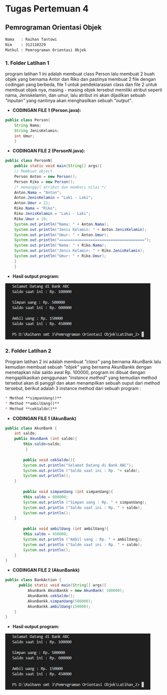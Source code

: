# Tugas Pertemuan 4 
## Pemrograman Orientasi Objek

```sh
Nama   : Raihan Tantowi
Nim    : 312110229
Matkul : Pemrograman Orientasi Objek
```

### 1. Folder Latihan 1
program latihan 1 ini adalah membuat class Person lalu membuat 2 buah objek yang bernama Antor dan Riko dan pastinya membuat 2 file dengan codingan yang berbeda, file 1 untuk pendeklarasian class dan file 2 untuk membuat objek nya, masing - masing objek tersebut memiliki atribut seperti nama, Jeniskelamin, dan umur, lalu atribut ini akan dijadikan sebuah *"inputan"* yang nantinya akan menghasilkan sebuah *"output"*.

* **CODINGAN FILE 1 (Person.java):**
```java
public class Person{
    String Nama;
    String JenisKelamin;
    int Umur;
    }
```

* **CODINGAN FILE 2 (PersonN.java):**
```java
public class PersonN{
    public static void main(String[] args){
    // Membuat object
    Person Anton = new Person();
    Person Riko = new Person();
    /* memanggil atribut dan memberi nilai */
    Anton.Nama = "Anton";
    Anton.JenisKelamin = "Laki - Laki";
    Anton.Umur = 21;
    Riko.Nama = "Riko";
    Riko.JenisKelamin = "Laki - Laki";
    Riko.Umur = 19;
    System.out.println("Nama: " + Anton.Nama);
    System.out.println("Jenis Kelamin: " + Anton.JenisKelamin);
    System.out.println("Umur: " + Anton.Umur);
    System.out.println("======================================");
    System.out.println("Nama: " + Riko.Nama);
    System.out.println("Jenis Kelamin: " + Riko.JenisKelamin);
    System.out.println("Umur: " + Riko.Umur);
    }
    }
```

* **Hasil output program:**

![Gambar 1](Screenshoot/ss1.png)


### 2. Folder Latihan 2
Program latihan 2 ini adalah membuat *"class"* yang bernama AkunBank lalu kemudian membuat sebuah *"objek"* yang bernama AkunBankk dengan menetapkan nilai saldo awal Rp. 100000, program ini dibuat dengan mengaplikasikan penggunaan *"instance method"* yang kemudian method tersebut akan di panggil dan akan menampilkan sebuah ouput dari method tersebut, berikut adalah 3 instance method dari sebuah program : 
```md
* Method **simpanUang()** 
* Method **ambilUang()** 
* Method **cekSaldo()** 
```

* **CODINGAN FILE 1 (AkunBank)**
```java
public class AkunBank {
    int saldo;
    public AkunBank (int saldo){
        this.saldo=saldo;
         }
    
        public void cekSaldo(){
        System.out.println("Selamat Datang di Bank ABC");
        System.out.println ("Saldo saat ini : Rp. "+ saldo);
        System.out.println();
    }
    
        public void simpanUang (int simpanUang){
        this.saldo = 600000;
        System.out.println ("Simpan uang : Rp. " + simpanUang);
        System.out.println ("Saldo saat ini : Rp. " + saldo);
        System.out.println();
    }
        
        public void ambilUang (int ambilUang){
        this.saldo = 450000;
        System.out.println ("Ambil uang : Rp. " + ambilUang);
        System.out.println ("Saldo saat ini : Rp. " + saldo);
        System.out.println();
    }
}
```

* **CODINGAN FILE 2 (AkunBankk)**
```java
public class BankAction {
      public static void main(String[] args){
          AkunBank AkunBankk = new AkunBank( 100000);
          AkunBankk.cekSaldo();
          AkunBankk.simpanUang(500000);
          AkunBankk.ambilUang(150000);
    }
}
```

* **Hasil output program:**

![Gambar 2](Screenshoot/ss2.png)

